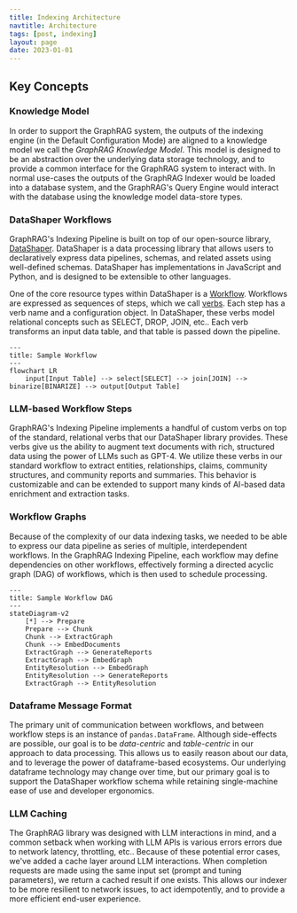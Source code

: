 ```yaml
---
title: Indexing Architecture
navtitle: Architecture
tags: [post, indexing]
layout: page
date: 2023-01-01
---
```


## Key Concepts

### Knowledge Model

In order to support the GraphRAG system, the outputs of the indexing engine (in the Default Configuration Mode) are aligned to a knowledge model we call the _GraphRAG Knowledge Model_.
This model is designed to be an abstraction over the underlying data storage technology, and to provide a common interface for the GraphRAG system to interact with.
In normal use-cases the outputs of the GraphRAG Indexer would be loaded into a database system, and the GraphRAG's Query Engine would interact with the database using the knowledge model data-store types.

### DataShaper Workflows

GraphRAG's Indexing Pipeline is built on top of our open-source library, [DataShaper](https://github.com/microsoft/datashaper).
DataShaper is a data processing library that allows users to declaratively express data pipelines, schemas, and related assets using well-defined schemas.
DataShaper has implementations in JavaScript and Python, and is designed to be extensible to other languages.

One of the core resource types within DataShaper is a [Workflow](https://github.com/microsoft/datashaper/blob/main/javascript/schema/src/workflow/WorkflowSchema.ts).
Workflows are expressed as sequences of steps, which we call [verbs](https://github.com/microsoft/datashaper/blob/main/javascript/schema/src/workflow/verbs.ts).
Each step has a verb name and a configuration object.
In DataShaper, these verbs model relational concepts such as SELECT, DROP, JOIN, etc.. Each verb transforms an input data table, and that table is passed down the pipeline.

```mermaid
---
title: Sample Workflow
---
flowchart LR
    input[Input Table] --> select[SELECT] --> join[JOIN] --> binarize[BINARIZE] --> output[Output Table]
```

### LLM-based Workflow Steps

GraphRAG's Indexing Pipeline implements a handful of custom verbs on top of the standard, relational verbs that our DataShaper library provides. These verbs give us the ability to augment text documents with rich, structured data using the power of LLMs such as GPT-4. We utilize these verbs in our standard workflow to extract entities, relationships, claims, community structures, and community reports and summaries. This behavior is customizable and can be extended to support many kinds of AI-based data enrichment and extraction tasks.

### Workflow Graphs

Because of the complexity of our data indexing tasks, we needed to be able to express our data pipeline as series of multiple, interdependent workflows.
In the GraphRAG Indexing Pipeline, each workflow may define dependencies on other workflows, effectively forming a directed acyclic graph (DAG) of workflows, which is then used to schedule processing.

```mermaid
---
title: Sample Workflow DAG
---
stateDiagram-v2
    [*] --> Prepare
    Prepare --> Chunk
    Chunk --> ExtractGraph
    Chunk --> EmbedDocuments
    ExtractGraph --> GenerateReports
    ExtractGraph --> EmbedGraph
    EntityResolution --> EmbedGraph
    EntityResolution --> GenerateReports
    ExtractGraph --> EntityResolution
```

### Dataframe Message Format

The primary unit of communication between workflows, and between workflow steps is an instance of `pandas.DataFrame`.
Although side-effects are possible, our goal is to be _data-centric_ and _table-centric_ in our approach to data processing.
This allows us to easily reason about our data, and to leverage the power of dataframe-based ecosystems.
Our underlying dataframe technology may change over time, but our primary goal is to support the DataShaper workflow schema while retaining single-machine ease of use and developer ergonomics.

### LLM Caching

The GraphRAG library was designed with LLM interactions in mind, and a common setback when working with LLM APIs is various errors errors due to network latency, throttling, etc..
Because of these potential error cases, we've added a cache layer around LLM interactions.
When completion requests are made using the same input set (prompt and tuning parameters), we return a cached result if one exists.
This allows our indexer to be more resilient to network issues, to act idempotently, and to provide a more efficient end-user experience.
